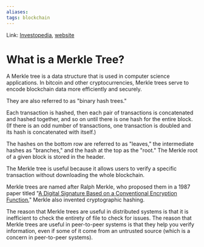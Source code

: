 ```yaml
---
aliases:
tags: blockchain
---
```

Link: [Investopedia](https://www.investopedia.com/terms/m/merkle-tree.asp), [website](https://brilliant.org/wiki/merkle-tree/)

# What is a Merkle Tree?
A Merkle tree is a data structure that is used in computer science applications. In bitcoin and other cryptocurrencies, Merkle trees serve to encode blockchain data more efficiently and securely.

They are also referred to as "binary hash trees."

Each transaction is hashed, then each pair of transactions is concatenated and hashed together, and so on until there is one hash for the entire block. (If there is an odd number of transactions, one transaction is doubled and its hash is concatenated with itself.)

The hashes on the bottom row are referred to as "leaves," the intermediate hashes as "branches," and the hash at the top as the "root." The Merkle root of a given block is stored in the header.

The Merkle tree is useful because it allows users to verify a specific transaction without downloading the whole blockchain.

Merkle trees are named after Ralph Merkle, who proposed them in a 1987 paper titled "[A Digital Signature Based on a Conventional Encryption Function.](http://people.eecs.berkeley.edu/~raluca/cs261-f15/readings/merkle.pdf)" Merkle also invented cryptographic hashing.

The reason that Merkle trees are useful in distributed systems is that it is inefficient to check the entirety of file to check for issues. The reason that Merkle trees are useful in peer-to-peer systems is that they help you verify information, even if some of it come from an untrusted source (which is a concern in peer-to-peer systems).

